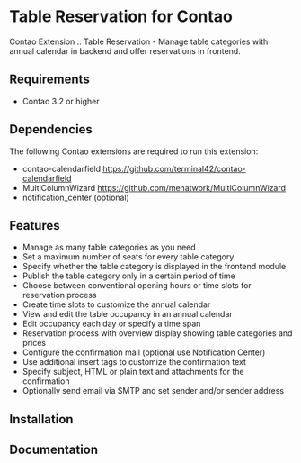 Table Reservation for Contao
=======================

Contao Extension :: Table Reservation - Manage table categories with annual calendar in backend and offer reservations in frontend.


Requirements
-----------------------
+ Contao 3.2 or higher

Dependencies
-----------------------
The following Contao extensions are required to run this extension:
+ contao-calendarfield https://github.com/terminal42/contao-calendarfield
+ MultiColumnWizard https://github.com/menatwork/MultiColumnWizard
+ notification_center (optional)

Features
-----------------------
+ Manage as many table categories as you need
+ Set a maximum number of seats for every table category
+ Specify whether the table category is displayed in the frontend module
+ Publish the table category only in a certain period of time
+ Choose between conventional opening hours or time slots for reservation process
+ Create time slots to customize the annual calendar
+ View and edit the table occupancy in an annual calendar
+ Edit occupancy each day or specify a time span
+ Reservation process with overview display showing table categories and prices
+ Configure the confirmation mail (optional use Notification Center)
+ Use additional insert tags to customize the confirmation text
+ Specify subject, HTML or plain text and attachments for the confirmation
+ Optionally send email via SMTP and set sender and/or sender address

Installation
-----------------------

Documentation
-----------------------
